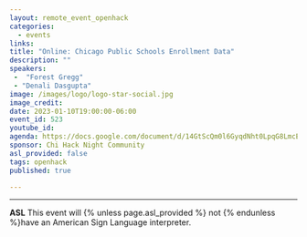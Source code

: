 ```yaml
---
layout: remote_event_openhack
categories:
  - events
links: 
title: "Online: Chicago Public Schools Enrollment Data"
description: ""
speakers:
 -  "Forest Gregg"
 - "Denali Dasgupta"
image: /images/logo/logo-star-social.jpg
image_credit:
date: 2023-01-10T19:00:00-06:00
event_id: 523
youtube_id: 
agenda: https://docs.google.com/document/d/14GtScQm0l6GyqdNht0LpqG8LmcEF7i3COjNJ06PaTj8/edit#
sponsor: Chi Hack Night Community
asl_provided: false
tags: openhack
published: true

---
```



---

**ASL** This event will {% unless page.asl_provided %} not {% endunless %}have an American Sign Language interpreter.
